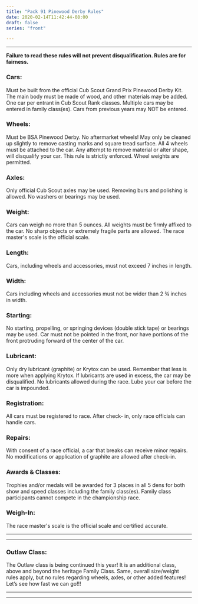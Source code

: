 ```yaml
---
title: "Pack 91 Pinewood Derby Rules"
date: 2020-02-14T11:42:44-08:00
draft: false
series: "front"

---
```


---
**Failure to read these rules will not prevent disqualification.    Rules are for fairness.**

### Cars: 
Must be built from the official Cub Scout Grand Prix Pinewood Derby Kit. The main body must be made of wood, and other materials may be added.  One car per entrant in Cub Scout Rank classes.  Multiple cars may be entered in family class(es).  Cars from previous years may NOT be entered. 

### Wheels:	
Must be BSA Pinewood Derby.  No aftermarket wheels!  May only be cleaned up                                                slightly to remove casting marks and square tread surface.  All 4 wheels must be attached to the car.  Any attempt to remove material or alter shape, will disqualify your car.  This rule is strictly enforced.  Wheel weights are permitted.

### Axles:	
Only official Cub Scout axles may be used. Removing burs and polishing is allowed. No washers or bearings may be used.

### Weight:	
Cars can weigh no more than 5 ounces.  All weights must be firmly affixed to the car.  			No sharp objects or extremely fragile parts are allowed.  The race master's scale is the 
                        official scale.
		
### Length:	
Cars, including wheels and accessories, must not exceed 7 inches in length.

### Width:		
Cars including wheels and accessories must not be wider than 2 ¾ inches in width.

### Starting:	
No starting, propelling, or springing devices (double stick tape) or bearings may be used.  Car must not be pointed in the front, nor have portions of the front protruding forward of the center of the car.

### Lubricant:	
Only dry lubricant (graphite) or Krytox can be used. Remember that less is more when applying Krytox. If lubricants are used in excess, the car may be disqualified.
		No lubricants allowed during the race. Lube your car before the car is impounded.

### Registration: 	
All cars must be registered to race.   After check- in, only race officials can handle cars.

### Repairs:	
With consent of a race official, a car that breaks can receive minor repairs. No 				modifications or application of graphite are allowed after check-in.

### Awards & Classes:
Trophies and/or medals will be awarded for 3 places in all 5 dens for both show and speed classes including the family class(es). Family class participants cannot compete in the championship race. 

### Weigh-In:	
The race master's scale is the official scale and certified accurate.



-----------
-----------

### Outlaw Class:
The Outlaw class is being continued this year!  It is an additional class, above and beyond the heritage Family Class.  Same, overall size/weight rules apply, but no rules regarding wheels, axles, or other added features!  Let’s see how fast we can go!!!

-----------
-----------